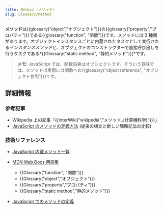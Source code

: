 ```yaml
---
title: Method (メソッド)
slug: Glossary/Method
---
```

**メソッド**は{{glossary("object","オブジェクト")}}の{{glossary("property","プロパティ")}}である{{glossary("function", "関数")}}です。メソッドには 2 種類があります。オブジェクトインスタンスごとに内蔵されたタスクとして実行される*インスタンスメソッド*と、オブジェクトのコンストラクターで直接呼び出しを行うタスクである*{{Glossary("static method", "静的メソッド")}}*です。

> **メモ:** JavaScript では、関数自身はオブジェクトです。そういう意味では、メソッドは実際には関数への{{glossary("object reference", "オブジェクト参照")}}です。

## 詳細情報

### 参考記事

- Wikipedia 上の記事「{{InterWiki("wikipedia","メソッド_(計算機科学)")}}」
- [JavaScript のメソッドの定義方法](/ja/docs/Web/JavaScript/Reference/Functions/Method_definitions) (従来の構文と新しい簡略記法の比較)

### 技術リファレンス

- [JavaScript 内蔵メソッド一覧](/ja/docs/Web/JavaScript/Reference/Methods_Index)

<!---->

- [MDN Web Docs 用語集](/ja/docs/Glossary)

  - {{Glossary("function", "関数")}}
  - {{Glossary("object","オブジェクト")}}
  - {{Glossary("property","プロパティ")}}
  - {{Glossary("static method","静的メソッド")}}

- [JavaScript でのメソッドの定義](/ja/docs/Web/JavaScript/Reference/Functions/Method_definitions)
